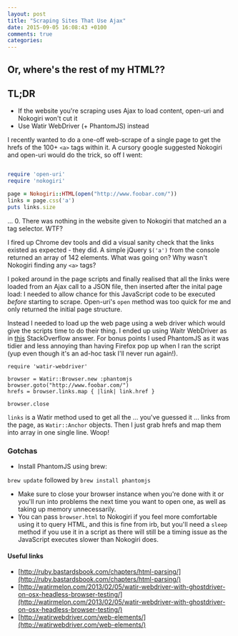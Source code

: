 ```yaml
---
layout: post
title: "Scraping Sites That Use Ajax"
date: 2015-09-05 16:08:43 +0100
comments: true
categories: 
---
```


## Or, where's the rest of my HTML??

<div class="tldr">
    <h2>TL;DR</h2>
    <ul>
        <li>If the website you're scraping uses Ajax to load content, open-uri and Nokogiri won't cut it</li>
        <li>Use Watir WebDriver (+ PhantomJS) instead</li>
    </ul>
</div>


I recently wanted to do a one-off web-scrape of a single page to get the hrefs of the 100+ `<a>` tags within it. A cursory google suggested Nokogiri and open-uri would do the trick, so off I went:

~~~ruby

require 'open-uri'
require 'nokogiri'

page = Nokogiri::HTML(open("http://www.foobar.com/"))
links = page.css('a')
puts links.size
~~~

... 0. There was nothing in the website given to Nokogiri that matched an a tag selector. WTF?

I fired up Chrome dev tools and did a visual sanity check that the links existed as expected - they did. A simple jQuery `$('a')` from the console returned an array of 142 elements. What was going on? Why wasn't Nokogiri finding any `<a>` tags?

I poked around in the page scripts and finally realised that all the links were loaded from an Ajax call to a JSON file, then inserted after the inital page load: I needed to allow chance for this JavaScript code to be executed _before_ starting to  scrape. Open-uri's `open` method was too quick for me and only returned the initial page structure.

Instead I needed to load up the web page using a web driver which would give the scripts time to do their thing. I ended up using Waitr WebDriver as in [this](http://stackoverflow.com/questions/13492449/watir-webdriver-phantomjs-and-ghostdriver) StackOverflow answer. For bonus points I used PhantomJS as it was tidier and less annoying than having Firefox pop up when I ran the script (yup even though it's an ad-hoc task I'll never run again!). 

~~~
require 'watir-webdriver'

browser = Watir::Browser.new :phantomjs
browser.goto("http://www.foobar.com/")
hrefs = browser.links.map { |link| link.href }

browser.close
~~~

`links` is a Watir method used to get all the ... you've guessed it ... links from the page, as `Watir::Anchor` objects. Then I just grab hrefs and map them into array in one single line. Woop!


### Gotchas
* Install PhantomJS using brew:

`brew update` followed by `brew install phantomjs`

* Make sure to close your browser instance when you're done with it or you'll run into problems the next time you want to open one, as well as taking up memory unnecessarily.
* You can pass `browser.html` to Nokogiri if you feel more comfortable using it to query HTML, and this is fine from irb, but you'll need a `sleep` method if you use it in a script as there will still be a timing issue as the JavaScript executes slower than Nokogiri does.


#### Useful links
* [http://ruby.bastardsbook.com/chapters/html-parsing/](http://ruby.bastardsbook.com/chapters/html-parsing/)
* [http://watirmelon.com/2013/02/05/watir-webdriver-with-ghostdriver-on-osx-headless-browser-testing/](http://watirmelon.com/2013/02/05/watir-webdriver-with-ghostdriver-on-osx-headless-browser-testing/)
* [http://watirwebdriver.com/web-elements/](http://watirwebdriver.com/web-elements/)
